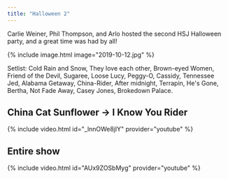 ```yaml
---
title: "Halloween 2"
---
```


Carlie Weiner, Phil Thompson, and Arlo hosted the second HSJ Halloween party, and a great time was had by all!

{% include image.html image="2019-10-12.jpg" %}


Setlist:  Cold Rain and Snow, They love each other, Brown-eyed Women, Friend of the Devil, Sugaree, Loose Lucy, Peggy-O, Cassidy, Tennessee Jed, Alabama Getaway, China-Rider, After midnight, Terrapin, He's Gone, Bertha, Not Fade Away, Casey Jones, Brokedown Palace.

## China Cat Sunflower -> I Know You Rider

{% include video.html id="_lnnOWe8jlY" provider="youtube" %}

## Entire show

{% include video.html id="AUx9ZOSbMyg" provider="youtube" %}
